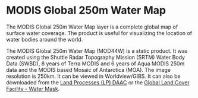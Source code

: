 # MODIS Global 250m Water Map
The MODIS Global 250m Water Map layer is a complete global map of surface water coverage. The product is useful for visualizing the location of water bodies around the world.

The MODIS Global 250m Water Map (MOD44W) is a static product. It was created using the Shuttle Radar Topography Mission (SRTM) Water Body Data (SWBD), 8 years of Terra MODIS and 6 years of Aqua MODIS 250m data and the MODIS based Mosaic of Antarctica (MOA). The image resolution is 250km. It can be viewed in Worldview/GIBS. It can also be downloaded from the [Land Processes (LP) DAAC](https://lpdaac.usgs.gov/dataset_discovery/modis/modis_products_table/mod44w) or the [Global Land Cover Facility - Water Mask](http://glcf.umd.edu/data/watermask/).
